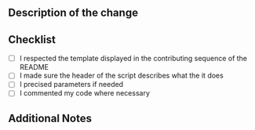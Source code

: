 <!--
 Thank you for contributing!
 -->

## Description of the change

<!--
 Describe your changes in detail.
 Which IDE are they for ? 
 Include why these changes improve the repository and are useful for the community.
 -->

## Checklist

- [ ] I respected the template displayed in the contributing sequence of the README 
- [ ] I made sure the header of the script describes what the it does 
- [ ] I precised parameters if needed
- [ ] I commented my code where necessary

## Additional Notes

<!-- 
Add any additional information or context that may be useful during the review process.
-->
